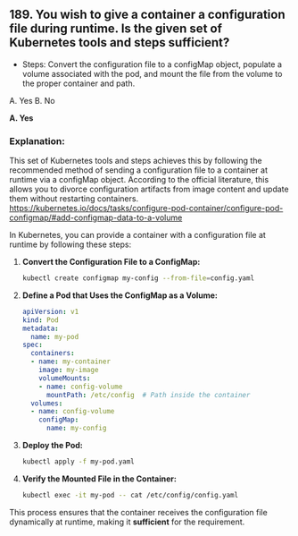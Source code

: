 ## 189. You wish to give a container a configuration file during runtime. Is the given set of Kubernetes tools and steps sufficient?
- Steps: Convert the configuration file to a configMap object, populate a volume associated with the pod, and mount the file from the volume to the proper container and path.

A. Yes
B. No

**A. Yes**  

### Explanation:  

This set of Kubernetes tools and steps achieves this by following the recommended method of sending a configuration file to a container at runtime via a configMap object. According to the official literature, this allows you to divorce configuration artifacts from image content and update them without restarting containers. https://kubernetes.io/docs/tasks/configure-pod-container/configure-pod-configmap/#add-configmap-data-to-a-volume

In Kubernetes, you can provide a container with a configuration file at runtime by following these steps:  

1. **Convert the Configuration File to a ConfigMap:**  
   ```bash
   kubectl create configmap my-config --from-file=config.yaml
   ```

2. **Define a Pod that Uses the ConfigMap as a Volume:**  
   ```yaml
   apiVersion: v1
   kind: Pod
   metadata:
     name: my-pod
   spec:
     containers:
     - name: my-container
       image: my-image
       volumeMounts:
       - name: config-volume
         mountPath: /etc/config  # Path inside the container
     volumes:
     - name: config-volume
       configMap:
         name: my-config
   ```

3. **Deploy the Pod:**  
   ```bash
   kubectl apply -f my-pod.yaml
   ```

4. **Verify the Mounted File in the Container:**  
   ```bash
   kubectl exec -it my-pod -- cat /etc/config/config.yaml
   ```

This process ensures that the container receives the configuration file dynamically at runtime, making it **sufficient** for the requirement.
